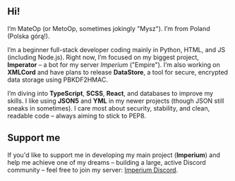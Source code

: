 ## Hi!

I’m MateOp (or MetoOp, sometimes jokingly "Mysz"). I’m from Poland (Polska górą!).

I’m a beginner full-stack developer coding mainly in Python, HTML, and JS (including Node.js). Right now, I’m focused on my biggest project, **Imperator** – a bot for my server *Imperium* ("Empire"). I’m also working on **XMLCord** and have plans to release **DataStore**, a tool for secure, encrypted data storage using PBKDF2HMAC.

I’m diving into **TypeScript**, **SCSS**, **React**, and databases to improve my skills. I like using **JSON5** and **YML** in my newer projects (though JSON still sneaks in sometimes). I care most about security, stability, and clean, readable code – always aiming to stick to PEP8.

## Support me

If you'd like to support me in developing my main project (**Imperium**) and help me achieve one of my dreams – building a large, active Discord community – feel free to join my server: [Imperium Discord](https://discord.gg/7DFXSvcETu).
